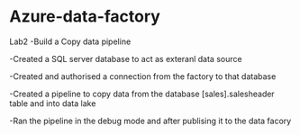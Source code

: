 # Azure-data-factory

Lab2 -Build a Copy data pipeline

-Created a SQL server database to act as exteranl data source

-Created and authorised a connection from the factory to that database

-Created a pipeline to copy data from the database [sales].salesheader table and into data lake

-Ran the pipeline in the debug mode and after publising it to the data facory

